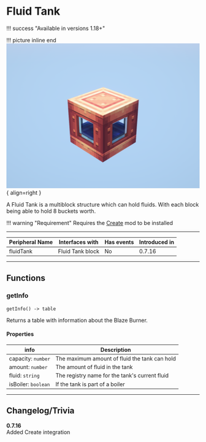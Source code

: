 # Fluid Tank

!!! success "Available in versions 1.18+"

!!! picture inline end
    ![!Image of the Fluid Tank block](/../assets/images/previews/fluid_tank.png){ align=right }

A Fluid Tank is a multiblock structure which can hold fluids. With each block being able to hold 8 buckets worth.

!!! warning "Requirement"
    Requires the [Create](https://www.curseforge.com/minecraft/mc-mods/create) mod to be installed

<p class="picture-spacing" style="--ps:1.9rem;"></p>

---

<center>

| Peripheral Name | Interfaces with  | Has events | Introduced in |
| --------------- | ---------------- | ---------- | ------------- |
| fluidTank       | Fluid Tank block | No         | 0.7.16        |

</center>

---

## Functions

### getInfo
```
getInfo() -> table
```
Returns a table with information about the Blaze Burner.

#### Properties

| info                | Description                                    |
| ------------------- | ---------------------------------------------- |
| capacity: `number`  | The maximum amount of fluid the tank can hold  |
| amount: `number`    | The amount of fluid in the tank                |
| fluid: `string`     | The registry name for the tank's current fluid |
| isBoiler: `boolean` | If the tank is part of a boiler                |

---

## Changelog/Trivia

**0.7.16**  
Added Create integration
